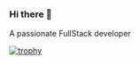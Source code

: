 ### Hi there 👋

A passionate FullStack developer


[![trophy](https://github-profile-trophy.vercel.app/?username=1986webdeveloper)](https://github.com/1986webdeveloper/github-profile-trophy)
